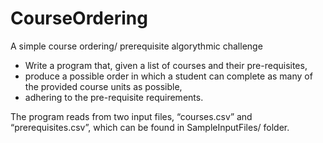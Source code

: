 # CourseOrdering
A simple course ordering/ prerequisite algorythmic challenge


* Write a program that, given a list of courses and their pre-requisites, 
* produce a possible order in which a student can complete as many of the provided course units as possible, 
* adhering to the pre-requisite requirements.
             
The program reads from two input files, “courses.csv” and “prerequisites.csv”, 
which can be found in SampleInputFiles/ folder.

